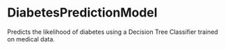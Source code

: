 # DiabetesPredictionModel
Predicts the likelihood of diabetes using a Decision Tree Classifier trained on medical data.

